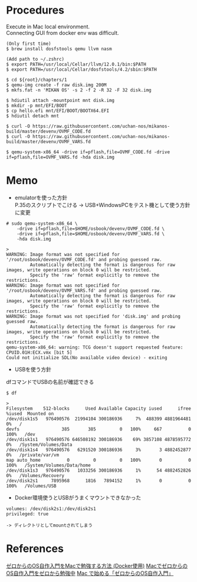 # Procedures

Execute in Mac local environment.  
Connecting GUI from docker env was difficult.  

```
(Only first time)
$ brew install dosfstools qemu llvm nasm

(Add path to ~/.zshrc)
$ export PATH=/usr/local/Cellar/llvm/12.0.1/bin:$PATH
$ export PATH=/usr/local/Cellar/dosfstools/4.2/sbin:$PATH

$ cd ${root}/chapters/1
$ qemu-img create -f raw disk.img 200M
$ mkfs.fat -n 'MIKAN OS' -s 2 -f 2 -R 32 -F 32 disk.img

$ hdiutil attach -mountpoint mnt disk.img
$ mkdir -p mnt/EFI/BOOT
$ cp hello.efi mnt/EFI/BOOT/BOOTX64.EFI
$ hdiutil detach mnt

$ curl -O https://raw.githubusercontent.com/uchan-nos/mikanos-build/master/devenv/OVMF_CODE.fd
$ curl -O https://raw.githubusercontent.com/uchan-nos/mikanos-build/master/devenv/OVMF_VARS.fd

$ qemu-system-x86_64 -drive if=pflash,file=OVMF_CODE.fd -drive if=pflash,file=OVMF_VARS.fd -hda disk.img
```

# Memo

- emulatorを使った方針  
P.35のスクリプトでこける -> USB+WindowsPCをテスト機として使う方針に変更  

```
# sudo qemu-system-x86_64 \
    -drive if=pflash,file=$HOME/osbook/devenv/OVMF_CODE.fd \
    -drive if=pflash,file=$HOME/osbook/devenv/OVMF_VARS.fd \
    -hda disk.img

> 
WARNING: Image format was not specified for '/root/osbook/devenv/OVMF_CODE.fd' and probing guessed raw.
         Automatically detecting the format is dangerous for raw images, write operations on block 0 will be restricted.
         Specify the 'raw' format explicitly to remove the restrictions.
WARNING: Image format was not specified for '/root/osbook/devenv/OVMF_VARS.fd' and probing guessed raw.
         Automatically detecting the format is dangerous for raw images, write operations on block 0 will be restricted.
         Specify the 'raw' format explicitly to remove the restrictions.
WARNING: Image format was not specified for 'disk.img' and probing guessed raw.
         Automatically detecting the format is dangerous for raw images, write operations on block 0 will be restricted.
         Specify the 'raw' format explicitly to remove the restrictions.
qemu-system-x86_64: warning: TCG doesn't support requested feature: CPUID.01H:ECX.vmx [bit 5]
Could not initialize SDL(No available video device) - exiting
```

- USBを使う方針

dfコマンドでUSBの名前が確認できる
```
$ df

>
Filesystem    512-blocks      Used Available Capacity iused      ifree %iused  Mounted on
/dev/disk1s5   976490576  21994104 300186936     7%  488399 4881964481    0%   /
devfs                385       385         0   100%     667          0  100%   /dev
/dev/disk1s1   976490576 646508192 300186936    69% 3857108 4878595772    0%   /System/Volumes/Data
/dev/disk1s4   976490576   6291520 300186936     3%       3 4882452877    0%   /private/var/vm
map auto_home          0         0         0   100%       0          0  100%   /System/Volumes/Data/home
/dev/disk1s3   976490576   1033256 300186936     1%      54 4882452826    0%   /Volumes/Recovery
/dev/disk2s1     7895968      1816   7894152     1%       0          0  100%   /Volumes/USB
```

- Docker環境使うとUSBがうまくマウントできなかった
```
volumes: /dev/disk2s1:/dev/disk2s1
privileged: true

-> ディレクトリとしてmountされてしまう
```

# References
[ゼロからのOS自作入門をMacで勉強する方法 (Docker使用)](https://qiita.com/meruneru/items/0b7aa23ea505a80d60f5)
[MacでゼロからのOS自作入門をゼロから勉強中](https://zenn.dev/karaage0703/scraps/b2705131673377)
[Mac で始める「ゼロからのOS自作入門」](https://qiita.com/yamoridon/items/4905765cc6e4f320c9b5)
